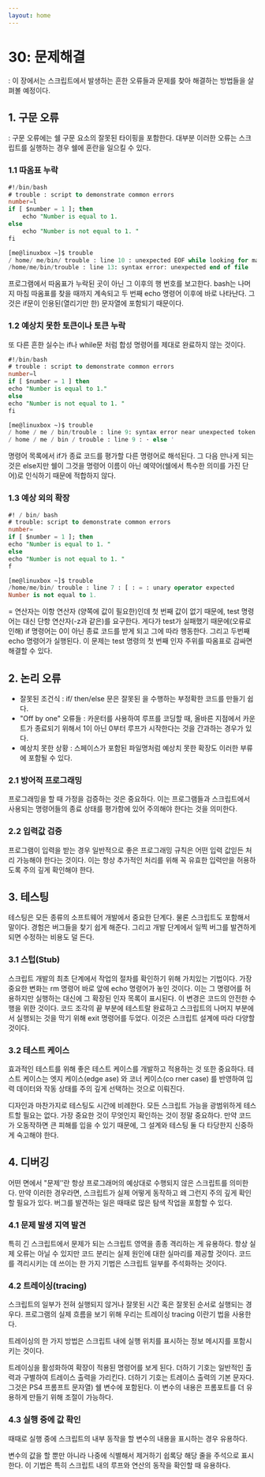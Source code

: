 ```yaml
---
layout: home
---
```


# 30: 문제해결

: 이 장에서는 스크립트에서 발생하는 흔한 오류들과 문제를 찾아 해결하는 방법들을 살펴볼 예정이다.

## 1. 구문 오류

: 구문 오류에는 쉘 구문 요소의 잘못된 타이핑을 포함한다. 대부분 이러한 오류는 스크립트를 실행하는 경우 쉘에 혼란을 일으킬 수 있다.

### 1.1 따옴표 누락

```sql
#!/bin/bash
# trouble : script to demonstrate common errors
number=l
if [ $number = 1 ]; then
	echo "Number is equal to 1.
else
	echo "Number is not equal to 1. "
fi
```

```sql
[me@linuxbox ~]$ trouble
/ home/ me/bin/ trouble : line 10 : unexpected EOF while looking for matching '" '
/home/me/bin/trouble : line 13: syntax error: unexpected end of file
```

프로그램에서 따옴표가 누락된 곳이 아닌 그 이후의 행 번호를 보고한다. bash는 나머지 마침 따옴표를 찾을 때까지 계속되고 두 번째 echo 명령어 이후에 바로 나타난다. 그것은 if문이 인용된(열리기만 한) 문자열에 포함되기 때문이다.

### 1.2 예상치 못한 토큰이나 토큰 누락

또 다른 흔한 실수는 if나 while문 처럼 합성 명령어를 제대로 완료하지 않는 것이다.

```sql
#!/bin/bash
# trouble : script to demonstrate common errors
number=l
if [ $number = 1 ] then
echo "Number is equal to 1."
else
echo "Number is not equal to 1. "
fi
```

```sql
[me@linuxbox ~)$ trouble
/ home / me / bin/trouble : line 9: syntax error near unexpected token ' else'
/ home / me / bin / trouble : line 9 : · else '
```

명령어 목록에서 if가 종료 코드를 평가할 다른 명령어로 해석된다. 그 다음 만나게 되는 것은 else지만 쉘이 그것을 명령어 이름이 아닌 예약어(쉘에서 특수한 의미를 가진 단어)로 인식하기 때문에 적합하지 않다.

### 1.3 예상 외의 확장

```sql
#! / bin/ bash
# trouble: script to demonstrate common errors
number=
if [ $number = 1 ]; then
echo "Number is equal to 1. "
else
echo "Number is not equal to 1. "
f
```

```sql
[me@linuxbox ~]$ trouble
/home/me/bin/ trouble : line 7 : [ : = : unary operator expected
Number is not equal to 1.
```

= 연산자는 이항 연산자 (양쪽에 값이 필요한)인데 첫 번째 값이 없기 때문에, test 명령어는 대신 단항 연산자(-z과 같은)를 요구한다. 게다가 test가 실패했기 때문에(오류로 인해) if 명령어는 0이 아닌 종료 코드를 받게 되고 그에 따라 행동한다. 그리고 두번째 echo 명령어가 실행된다. 이 문제는 test 명령의 첫 번째 인자 주위를 따옴표로 감싸면 해결할 수 있다.

## 2. 논리 오류

- 잘못된 조건식 : if/ then/else 문은 잘못된 을 수행하는 부정확한 코드를 만들기 쉽다.
- "Off by one" 오류들 : 카운터를 사용하여 루프를 코딩할 때, 올바른 지점에서 카운트가 종료되기 위해서 1이 아닌 0부터 루프가 시작한다는 것을 간과하는 경우가 있다.
- 예상치 못한 상황 : 스페이스가 포함된 파일명처럼 예상치 못한 확장도 이러한 부류에 포함될 수 있다.

### 2.1 방어적 프로그래밍

프로그래밍을 할 때 가정을 검증하는 것은 중요하다. 이는 프로그램들과 스크립트에서 사용되는 명령어들의 종료 상태를 평가함에 있어 주의해야 한다는 것을 의미한다.

### 2.2 입력값 검증

프로그램이 입력을 받는 경우 일반적으로 좋은 프로그래밍 규칙은 어떤 입력 값읻든 처리 가능해야 한다는 것이다. 이는 항상 추가적인 처리를 위해 꼭 유효한 입력만을 허용하도록 주의 깊게 확인해야 한다.

## 3. 테스팅

테스팅은 모든 종류의 소프트웨어 개발에서 중요한 단계다. 물론 스크립트도 포함해서 말이다. 경험은 버그들을 찾기 쉽게 해준다. 그리고 개발 단계에서 일찍 버그를 발견하게 되면 수정하는 비용도 덜 든다.

### 3.1 스텁(Stub)

스크립트 개발의 최초 단계에서 작업의 절차를 확인하기 위해 가치있는 기법이다. 가장 중요한 변화는 rm 명령어 바로 앞에 echo 명령어가 놓인 것이다. 이는 그 명령어를 허용하지만 실행하는 대신에 그 확장된 인자 목록이 표시된다. 이 변경은 코드의 안전한 수행을 위한 것이다. 코드 조각의 끝 부분에 테스트랄 완료하고 스크립트의 나머지 부분에서 실행되는 것을 막기 위해 exit 명령어를 두었다. 이것은 스크립트 설계에 따라 다양할 것이다. 

### 3.2 테스트 케이스

효과적인 테스트를 위해 좋은 테스트 케이스를 개발하고 적용하는 것 또한 중요하다. 테스트 케이스는 엣지 케이스(edge ase) 와 코너 케이스(co rner case) 를 반영하여 입력 데이터와 작동 상태를 주의 깊게 선택하는 것으로 이뤄진다. 

디자인과 마찬가지로 테스팅도 시간에 비례한다. 모든 스크립트 가능을 광범위하게 테스트할 필요는 없다. 가장 중요한 것이 무엇인지 확인하는 것이 정말 중요하다. 만약 코드가 오동작하면 큰 피해를 입을 수 있기 때문에, 그 설계와 테스팅 둘 다 타당한지 신중하게 숙고해야 한다.

## 4. 디버깅

어떤 면에서 "문제’’란 항상 프로그래머의 예상대로 수행되지 않은 스크립트를 의미한다. 만약 이러한 경우라면, 스크립트가 실제 어떻게 동작하고 왜 그런지 주의 깊게 확인할 필요가 있다. 버그를 발견하는 일은 때때로 많은 탐색 작업을 포함할 수 있다.

### 4.1 문제 발생 지역 발견

특히 긴 스크립트에서 문제가 되는 스크립트 영역을 종종 격리하는 게 유용하다. 항상 실제 오류는 아닐 수 있지만 코드 분리는 실제 원인에 대한 실마리를 제공할 것이다. 코드를 격리시키는 데 쓰이는 한 가지 기법은 스크립트 일부를 주석화하는 것이다.

### 4.2 트레이싱(tracing)

스크립트의 일부가 전혀 실행되지 않거나 잘못된 시간 혹은 잘못된 순서로 실행되는 경우다. 프로그램의 실제 흐름을 보기 위해 우리는 트레이싱 tracing 이란기 법을 사용한다.

트레이싱의 한 가지 방법은 스크립트 내에 실행 위치를 표시하는 정보 메시지를 포함시키는 것이다.

트레이싱을 활성화하여 확장이 적용된 명령어를 보게 된다. 더하기 기호는 일반적인 출력과 구별하여 트레이스 출력을 가리킨다. 더하기 기호는 트레이스 출력의 기본 문자다. 그것은 PS4 프롬프트 문자열) 쉘 변수에 포함된다. 이 변수의 내용은 프롬포트를 더 유용하게 만들기 위해 조절이 가능하다.

### 4.3 실행 중에 값 확인

때때로 실행 중에 스크립트의 내부 동작을 할 변수의 내용을 표시하는 경우 유용하다.

변수의 값을 할 뿐만 아니라 나중에 식별해서 제거하기 쉽록당 해당 줄을 주석으로 표시한다. 이 기법은 특히 스크립트 내의 루프와 연산의 동작을 확인할 때 유용하다.